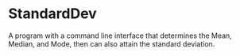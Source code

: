 # StandardDev
A program with a command line interface that determines the Mean, Median, and Mode, then can also attain the standard deviation.
